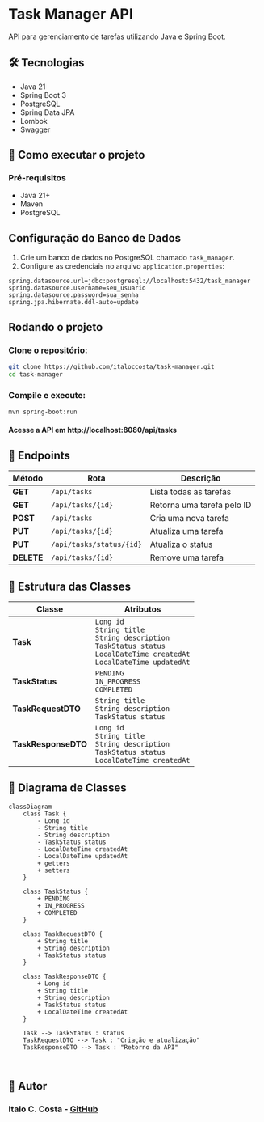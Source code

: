 # Task Manager API

API para gerenciamento de tarefas utilizando Java e Spring Boot.

## 🛠 Tecnologias

- Java 21
- Spring Boot 3
- PostgreSQL
- Spring Data JPA
- Lombok
- Swagger

## 🚀 Como executar o projeto

### Pré-requisitos

- Java 21+
- Maven
- PostgreSQL

## Configuração do Banco de Dados

1. Crie um banco de dados no PostgreSQL chamado `task_manager`.
2. Configure as credenciais no arquivo `application.properties`:

```properties
spring.datasource.url=jdbc:postgresql://localhost:5432/task_manager
spring.datasource.username=seu_usuario
spring.datasource.password=sua_senha
spring.jpa.hibernate.ddl-auto=update

```

## Rodando o projeto

### Clone o repositório:

```bash
git clone https://github.com/italoccosta/task-manager.git
cd task-manager
```

### Compile e execute:

```bash
mvn spring-boot:run
```

#### Acesse a API em http://localhost:8080/api/tasks

## 📌 Endpoints

| Método     | Rota                     | Descrição                  |
| ---------- | ------------------------ | -------------------------- |
| **GET**    | `/api/tasks`             | Lista todas as tarefas     |
| **GET**    | `/api/tasks/{id}`        | Retorna uma tarefa pelo ID |
| **POST**   | `/api/tasks`             | Cria uma nova tarefa       |
| **PUT**    | `/api/tasks/{id}`        | Atualiza uma tarefa        |
| **PUT**    | `/api/tasks/status/{id}` | Atualiza o status          |
| **DELETE** | `/api/tasks/{id}`        | Remove uma tarefa          |

## 📌 Estrutura das Classes

| Classe              | Atributos                                                                                                                                      |
| ------------------- | ---------------------------------------------------------------------------------------------------------------------------------------------- |
| **Task**            | `Long id` <br> `String title` <br> `String description` <br> `TaskStatus status` <br> `LocalDateTime createdAt` <br> `LocalDateTime updatedAt` |
| **TaskStatus**      | `PENDING` <br> `IN_PROGRESS` <br> `COMPLETED`                                                                                                  |
| **TaskRequestDTO**  | `String title` <br> `String description` <br> `TaskStatus status`                                                                              |
| **TaskResponseDTO** | `Long id` <br> `String title` <br> `String description` <br> `TaskStatus status` <br> `LocalDateTime createdAt`                                |

## 📌 Diagrama de Classes

```mermaid
classDiagram
    class Task {
        - Long id
        - String title
        - String description
        - TaskStatus status
        - LocalDateTime createdAt
        - LocalDateTime updatedAt
        + getters
        + setters
    }

    class TaskStatus {
        + PENDING
        + IN_PROGRESS
        + COMPLETED
    }

    class TaskRequestDTO {
        + String title
        + String description
        + TaskStatus status
    }

    class TaskResponseDTO {
        + Long id
        + String title
        + String description
        + TaskStatus status
        + LocalDateTime createdAt
    }

    Task --> TaskStatus : status
    TaskRequestDTO --> Task : "Criação e atualização"
    TaskResponseDTO --> Task : "Retorno da API"



```

## 📝 Autor

### Italo C. Costa - [GitHub](https://github.com/italoccosta)
